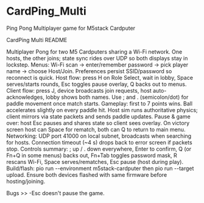# CardPing_Multi
Ping Pong Multiplayer game for M5stack Cardputer

CardPing Multi README

Multiplayer Pong for two M5 Cardputers sharing a Wi-Fi network. One hosts, the other joins; state sync rides over UDP so both displays stay in lockstep.
Menus: Wi-Fi scan → enter/remember password → pick player name → choose Host/Join. Preferences persist SSID/password so reconnect is quick.
Host flow: press H on Role Select, wait in lobby, Space serves/starts rounds, Esc toggles pause overlay, Q backs out to menus.
Client flow: press J, device broadcasts join requests, host auto-acknowledges, lobby shows both names. Use ; and . (semicolon/dot) for paddle movement once match starts.
Gameplay: first to 7 points wins. Ball accelerates slightly on every paddle hit. Host sim runs authoritative physics; client mirrors via state packets and sends paddle updates.
Pause & game over: host Esc pauses and shares state so client sees overlay. On victory screen host can Space for rematch, both can Q to return to main menu.
Networking: UDP port 41000 on local subnet, broadcasts when searching for hosts. Connection timeout (~4 s) drops back to error screen if packets stop.
Controls summary: ; up / . down everywhere, Enter to confirm, Q (or Fn+Q in some menus) backs out, Fn+Tab toggles password mask, R rescans Wi-Fi, Space serves/rematches, Esc pause (host during play).
Build/flash: pio run --environment m5stack-cardputer then pio run --target upload. Ensure both devices flashed with same firmware before hosting/joining.


Bugs >>
-Esc doesn't pause the game.
